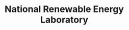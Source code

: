 ---
# This topic lives at
# https://digital.gov/topics/national-renewable-energy-laboratory

# Topic Title
title: "National Renewable Energy Laboratory"

# description — keep it short and clear
summary: ""

# Weight
weight: 1

# For more information on managing topics,
# see https://github.com/GSA/digitalgov.gov/wiki/topics
---